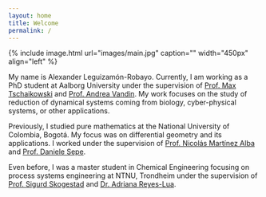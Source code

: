 ```yaml
---
layout: home
title: Welcome
permalink: /
---
```

{% include image.html url="images/main.jpg" caption="" width="450px" align="left" %}

My name is Alexander Leguizamón-Robayo. 
Currently, I am working as a PhD student at Aalborg University under the supervision of [Prof. Max Tschaikowski](https://maxtschaikowski.com/) and [Prof. Andrea Vandin](https://www.santannapisa.it/en/andrea-vandin).
My work focuses on the study of reduction of dynamical systems coming from biology, cyber-physical systems, or other applications.

Previously, I studied pure mathematics at the National University of Colombia, Bogotá.
My focus was on differential geometry and its applications.
I worked under the supervision of [Prof. Nicolás Martínez Alba](https://sites.google.com/unal.edu.co/sem-interaccionesgeomfisica/organizadores/nicol%C3%A1s-mart%C3%ADnez?authuser=0) and [Prof. Daniele Sepe](https://sites.google.com/site/danielesepemaths/). 

Even before, I was a master student in Chemical Engineering focusing on process systems engineering at NTNU, Trondheim under the supervision of [Prof. Sigurd Skogestad](https://folk.ntnu.no/skoge) and [Dr. Adriana Reyes-Lua](https://www.sintef.no/en/all-employees/employee/adriana.r.lua/).

